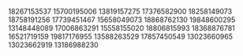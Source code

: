 18267153537
15700195006
13819157275
17376582900
18258149073
18758191256
17739451467
15658049073
18868762130
19848600295
13148448089
17006863291
15558155020
18806815993
18368876781
16521719159
19817176955
13588263529
17857450549
13023660965
13023662919
13186988230
